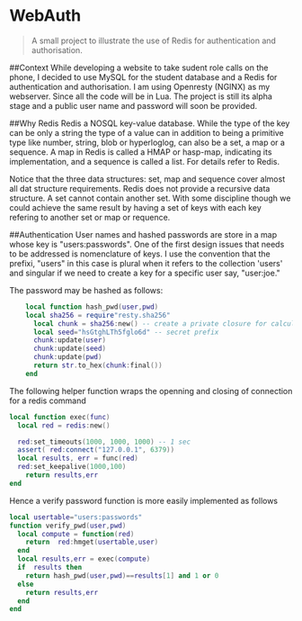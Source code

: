 # WebAuth
>A small project to illustrate the use of Redis for authentication and authorisation.

##Context
While developing a website to take sudent role calls on the phone, I decided to
use MySQL for the student database and a Redis for authentication and 
authorisation. I am using Openresty (NGINX) as my webserver. Since all the code 
will be in Lua. The project is still its alpha
stage and a public user name and password will soon be provided.

##Why Redis
Redis a NOSQL key-value database. While the type of the key can be only a string
the type of a value can in addition to being a primitive type like number, string, blob or
hyperloglog, can also be a set, a map or a sequence. A map in Redis is called a
HMAP  or hasp-map, indicating its implementation, and a sequence is called a list. For details refer to Redis.

Notice that the three data structures: set, map and sequence cover almost all
dat structure requirements. Redis does not provide a recursive data structure.
A set cannot contain another set. With some discipline though we could
achieve the same result by having a set of keys with each key refering to
another set or map or requence.

##Authentication
User names and hashed passwords are store in a map whose key is 
"users:passwords". One of the first design issues that needs to be addressed
is nomenclature of keys. I use the convention that the prefixi, "users" in this
case is plural when it refers to the collection 'users' and singular if we need
to create a key for a specific user say, "user:joe." 

The password may be hashed as follows:
````lua
	local function hash_pwd(user,pwd)  
	local sha256 = require"resty.sha256"
	  local chunk = sha256:new() -- create a private closure for calculating digest of single string
	  local seed="hsGtghLTh5fglo6d" -- secret prefix
	  chunk:update(user)
	  chunk:update(seed) 
	  chunk:update(pwd)               
	  return str.to_hex(chunk:final())
	end
````
The following helper function  wraps the openning and closing of connection for 
a redis command
````lua
local function exec(func)
  local red = redis:new()

  red:set_timeouts(1000, 1000, 1000) -- 1 sec
  assert( red:connect("127.0.0.1", 6379))
  local results, err = func(red)
  red:set_keepalive(1000,100)
    return results,err
end
````
Hence a verify password function is more easily implemented as follows
````lua
local usertable="users:passwords"
function verify_pwd(user,pwd)
  local compute = function(red)       
    return  red:hmget(usertable,user)        
  end     
  local results,err = exec(compute)
  if  results then
    return hash_pwd(user,pwd)==results[1] and 1 or 0
  else                    
    return results,err
  end                                  
end
````


